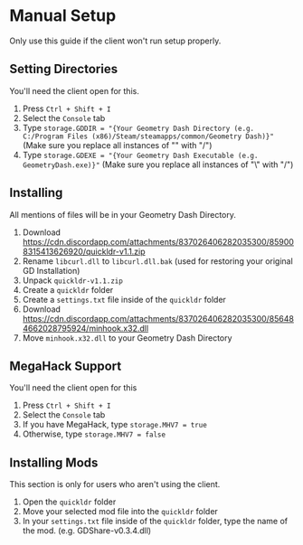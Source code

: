 # Manual Setup
Only use this guide if the client won't run setup properly.

## Setting Directories
You'll need the client open for this.
1. Press `Ctrl + Shift + I`
2. Select the `Console` tab
3. Type `storage.GDDIR = "{Your Geometry Dash Directory (e.g. C:/Program Files (x86)/Steam/steamapps/common/Geometry Dash)}"` (Make sure you replace all instances of "\" with "/")
4. Type `storage.GDEXE = "{Your Geometry Dash Executable (e.g. GeometryDash.exe)}"` (Make sure you replace all instances of "\\" with "/")

## Installing
All mentions of files will be in your Geometry Dash Directory.
1. Download https://cdn.discordapp.com/attachments/837026406282035300/859008315413626920/quickldr-v1.1.zip
2. Rename `libcurl.dll` to `libcurl.dll.bak` (used for restoring your original GD Installation)
3. Unpack `quickldr-v1.1.zip`
4. Create a `quickldr` folder
5. Create a `settings.txt` file inside of the `quickldr` folder
6. Download https://cdn.discordapp.com/attachments/837026406282035300/856484662028795924/minhook.x32.dll
7. Move `minhook.x32.dll` to your Geometry Dash Directory

## MegaHack Support
You'll need the client open for this
1. Press `Ctrl + Shift + I`
2. Select the `Console` tab
3. If you have MegaHack, type `storage.MHV7 = true`
4. Otherwise, type `storage.MHV7 = false`

## Installing Mods
This section is only for users who aren't using the client.
1. Open the `quickldr` folder
2. Move your selected mod file into the `quickldr` folder
3. In your `settings.txt` file inside of the `quickldr` folder, type the name of the mod. (e.g. GDShare-v0.3.4.dll)
